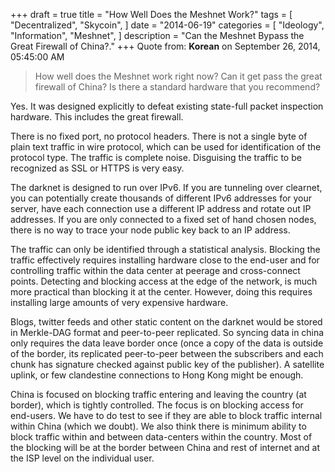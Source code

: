 +++
draft = true
title = "How Well Does the Meshnet Work?"
tags = [
    "Decentralized",
    "Skycoin",
]
date = "2014-06-19"
categories = [
    "Ideology",
    "Information",
    "Meshnet",
]
description = "Can the Meshnet Bypass the Great Firewall of China?."
+++
Quote from: **Korean** on September 26, 2014, 05:45:00 AM
>How well does the Meshnet work right now?
>Can it get pass the great firewall of China?
>Is there a standard hardware that you recommend?

Yes. It was designed explicitly to defeat existing state-full packet inspection hardware. This includes the great firewall.

There is no fixed port, no protocol headers. There is not a single byte of plain text traffic in wire protocol, which can be used for identification of the protocol type. The traffic is complete noise. Disguising the traffic to be recognized as SSL or HTTPS is very easy.

The darknet is designed to run over IPv6. If you are tunneling over clearnet, you can potentially create thousands of different IPv6 addresses for your server, have each connection use a different IP address and rotate out IP addresses. If you are only connected to a fixed set of hand chosen nodes, there is no way to trace your node public key back to an IP address.

The traffic can only be identified through a statistical analysis. Blocking the traffic effectively requires installing hardware close to the end-user and for controlling traffic within the data center at peerage and cross-connect points.  Detecting and blocking access at the edge of the network, is much more practical than blocking it at the center. However, doing this requires installing large amounts of very expensive hardware.

Blogs, twitter feeds and other static content on the darknet would be stored in Merkle-DAG format and peer-to-peer replicated. So syncing data in china only requires the data leave border once (once a copy of the data is outside of the border, its replicated peer-to-peer between the subscribers and each chunk has signature checked against public key of the publisher). A satellite uplink, or few clandestine connections to Hong Kong might be enough.

China is focused on blocking traffic entering and leaving the country (at border), which is tightly controlled. The focus is on blocking access for end-users. We have to do test to see if they are able to block traffic internal within China (which we doubt). We also think there is minimum ability to block traffic within and between data-centers within the country. Most of the blocking will be at the border between China and rest of internet and at the ISP level on the individual user.



